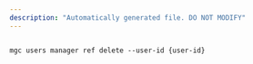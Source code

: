 ```yaml
---
description: "Automatically generated file. DO NOT MODIFY"
---
```


```cli

mgc users manager ref delete --user-id {user-id}

```